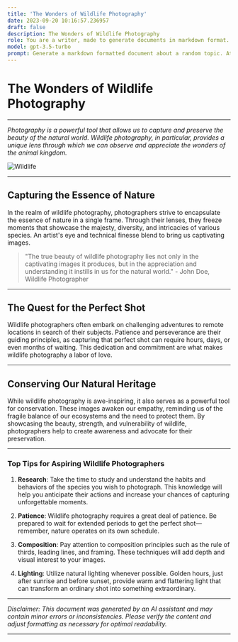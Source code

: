 ```yaml
---
title: 'The Wonders of Wildlife Photography'
date: 2023-09-20 10:16:57.236957
draft: false
description: The Wonders of Wildlife Photography
role: You are a writer, made to generate documents in markdown format. It is very important that all of the documents you generate are in valid markdown format.
model: gpt-3.5-turbo
prompt: Generate a markdown formatted document about a random topic. At the bottom, include a disclaimer explaining that the document was generated by you. The first line of the document should be the title. Make sure that the entire document is in proper markdown format, using a mix of various tags to make the document visually appealing.
---
```


# The Wonders of Wildlife Photography

---

*Photography is a powerful tool that allows us to capture and preserve the beauty of the natural world. Wildlife photography, in particular, provides a unique lens through which we can observe and appreciate the wonders of the animal kingdom.*

![Wildlife](https://images.unsplash.com/photo-1496258578021-68f2b12beeb1?ixlib=rb-1.2.1&auto=format&fit=crop&w=1350&q=80 "Wildlife")

---

## Capturing the Essence of Nature

In the realm of wildlife photography, photographers strive to encapsulate the essence of nature in a single frame. Through their lenses, they freeze moments that showcase the majesty, diversity, and intricacies of various species. An artist's eye and technical finesse blend to bring us captivating images.

> "The true beauty of wildlife photography lies not only in the captivating images it produces, but in the appreciation and understanding it instills in us for the natural world." - John Doe, Wildlife Photographer

---

## The Quest for the Perfect Shot

Wildlife photographers often embark on challenging adventures to remote locations in search of their subjects. Patience and perseverance are their guiding principles, as capturing that perfect shot can require hours, days, or even months of waiting. This dedication and commitment are what makes wildlife photography a labor of love.

---

## Conserving Our Natural Heritage

While wildlife photography is awe-inspiring, it also serves as a powerful tool for conservation. These images awaken our empathy, reminding us of the fragile balance of our ecosystems and the need to protect them. By showcasing the beauty, strength, and vulnerability of wildlife, photographers help to create awareness and advocate for their preservation.

---

### Top Tips for Aspiring Wildlife Photographers

1. **Research**: Take the time to study and understand the habits and behaviors of the species you wish to photograph. This knowledge will help you anticipate their actions and increase your chances of capturing unforgettable moments.

2. **Patience**: Wildlife photography requires a great deal of patience. Be prepared to wait for extended periods to get the perfect shot—remember, nature operates on its own schedule.

3. **Composition**: Pay attention to composition principles such as the rule of thirds, leading lines, and framing. These techniques will add depth and visual interest to your images.

4. **Lighting**: Utilize natural lighting whenever possible. Golden hours, just after sunrise and before sunset, provide warm and flattering light that can transform an ordinary shot into something extraordinary.

---

*Disclaimer: This document was generated by an AI assistant and may contain minor errors or inconsistencies. Please verify the content and adjust formatting as necessary for optimal readability.*

---